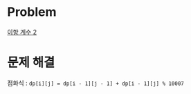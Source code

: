 # Problem
[이항 계수 2](https://www.acmicpc.net/problem/11051)
   
# 문제 해결
점화식 : `dp[i][j] = dp[i - 1][j - 1] + dp[i - 1][j] % 10007`   